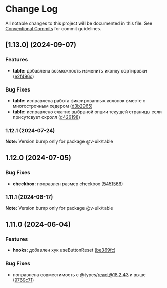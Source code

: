 # Change Log

All notable changes to this project will be documented in this file.
See [Conventional Commits](https://conventionalcommits.org) for commit guidelines.

## [1.13.0] (2024-09-07)


### Features

* **table:** добавлена возможность изменить иконку сортировки ([e2f496c](#))


### Bug Fixes

* **table:** исправлена работа фиксированных колонок вместе с многострочным хедером ([d3b2965](#))
* **table:** исправлено сжатие выбраной опции текущей страницы если присутсвует скролл ([d426198](#))



### 1.12.1 (2024-07-24)

**Note:** Version bump only for package @v-uik/table





## 1.12.0 (2024-07-05)


### Bug Fixes

* **checkbox:** поправлен размер checkbox ([5451566](#))



### 1.11.1 (2024-06-17)

**Note:** Version bump only for package @v-uik/table





## 1.11.0 (2024-06-04)


### Features

* **hooks:** добавлен хук useButtonReset ([be369fc](#))


### Bug Fixes

* поправлена совместимость с @types/react@18.2.43 и выше ([9769c71](#))

